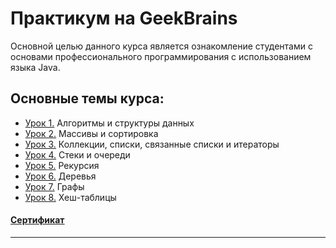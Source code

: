 # Практикум на GeekBrains
Основной целью данного курса является ознакомление студентами с основами профессионального программирования с использованием языка Java.

## Основные темы курса:
* [Урок 1.](https://github.com/zurbaevi/Java-algorithms.-Interactive-course/tree/main/src/main/java/ru/geekbrains/lesson1) Алгоритмы и структуры данных
* [Урок 2.](https://github.com/zurbaevi/Java-algorithms.-Interactive-course/tree/main/src/main/java/ru/geekbrains/lesson2) Массивы и сортировка
* [Урок 3.](https://github.com/zurbaevi/Java-algorithms.-Interactive-course/tree/main/src/main/java/ru/geekbrains/lesson3) Коллекции, списки, связанные списки и итераторы
* [Урок 4.](https://github.com/zurbaevi/Java-algorithms.-Interactive-course/tree/main/src/main/java/ru/geekbrains/lesson4) Стеки и очереди
* [Урок 5.](https://github.com/zurbaevi/Java-algorithms.-Interactive-course/tree/main/src/main/java/ru/geekbrains/lesson5) Рекурсия
* [Урок 6.](https://github.com/zurbaevi/Java-algorithms.-Interactive-course/tree/main/src/main/java/ru/geekbrains/lesson6) Деревья
* [Урок 7.](https://github.com/zurbaevi/Java-algorithms.-Interactive-course/tree/main/src/main/java/ru/geekbrains/lesson7) Графы
* [Урок 8.](https://github.com/zurbaevi/Java-algorithms.-Interactive-course/tree/main/src/main/java/ru/geekbrains/lesson8) Хеш-таблицы
#### [Сертификат](https://geekbrains.ru/certificates/1008723)
____
